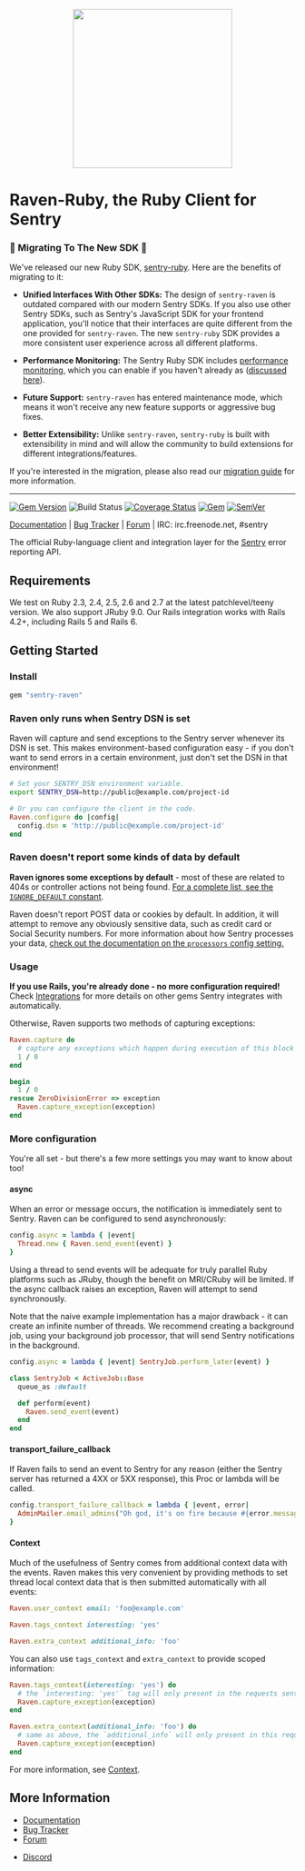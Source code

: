 <p align="center">
  <a href="https://sentry.io" target="_blank" align="center">
    <img src="https://sentry-brand.storage.googleapis.com/sentry-logo-black.png" width="280">
  </a>
  <br>
</p>

# Raven-Ruby, the Ruby Client for Sentry

### 🚧 Migrating To The New SDK 🚧

We've released our new Ruby SDK, [sentry-ruby](https://github.com/getsentry/sentry-ruby/tree/master/sentry-ruby). Here are the benefits of migrating to it:

- **Unified Interfaces With Other SDKs:** The design of `sentry-raven` is outdated compared with our modern Sentry SDKs. If you also use other Sentry SDKs, such as Sentry's JavaScript SDK for your frontend application, you'll notice that their interfaces are quite different from the one provided for `sentry-raven`. The new `sentry-ruby` SDK provides a more consistent user experience across all different platforms.

- **Performance Monitoring:** The Sentry Ruby SDK includes [performance monitoring](https://docs.sentry.io/product/performance/), which you can enable if you haven't already as ([discussed here](https://docs.sentry.io/platforms/ruby/performance/)).

- **Future Support:** `sentry-raven` has entered maintenance mode, which means it won't receive any new feature supports or aggressive bug fixes.

- **Better Extensibility:** Unlike `sentry-raven`, `sentry-ruby` is built with extensibility in mind and will allow the community to build extensions for different integrations/features.

If you're interested in the migration, please also read our [migration guide](https://github.com/getsentry/sentry-ruby/blob/master/MIGRATION.md) for more information.

---


[![Gem Version](https://img.shields.io/gem/v/sentry-raven.svg)](https://rubygems.org/gems/sentry-raven)
![Build Status](https://github.com/getsentry/raven-ruby/workflows/Test/badge.svg)
[![Coverage Status](https://img.shields.io/codecov/c/github/getsentry/sentry-ruby/master?logo=codecov)](https://codecov.io/gh/getsentry/sentry-ruby/branch/master)
[![Gem](https://img.shields.io/gem/dt/sentry-raven.svg)](https://rubygems.org/gems/sentry-raven/)
[![SemVer](https://api.dependabot.com/badges/compatibility_score?dependency-name=sentry-raven&package-manager=bundler&version-scheme=semver)](https://dependabot.com/compatibility-score.html?dependency-name=sentry-raven&package-manager=bundler&version-scheme=semver)


[Documentation](https://docs.sentry.io/clients/ruby/) | [Bug Tracker](https://github.com/getsentry/raven-ruby/issues) | [Forum](https://forum.sentry.io/) | IRC: irc.freenode.net, #sentry

The official Ruby-language client and integration layer for the [Sentry](https://github.com/getsentry/sentry) error reporting API.


## Requirements

We test on Ruby 2.3, 2.4, 2.5, 2.6 and 2.7 at the latest patchlevel/teeny version. We also support JRuby 9.0. Our Rails integration works with Rails 4.2+, including Rails 5 and Rails 6.

## Getting Started

### Install

```ruby
gem "sentry-raven"
```

### Raven only runs when Sentry DSN is set

Raven will capture and send exceptions to the Sentry server whenever its DSN is set. This makes environment-based configuration easy - if you don't want to send errors in a certain environment, just don't set the DSN in that environment!

```bash
# Set your SENTRY_DSN environment variable.
export SENTRY_DSN=http://public@example.com/project-id
```
```ruby
# Or you can configure the client in the code.
Raven.configure do |config|
  config.dsn = 'http://public@example.com/project-id'
end
```

### Raven doesn't report some kinds of data by default

**Raven ignores some exceptions by default** - most of these are related to 404s or controller actions not being found. [For a complete list, see the `IGNORE_DEFAULT` constant](https://github.com/getsentry/raven-ruby/blob/master/lib/raven/configuration.rb).

Raven doesn't report POST data or cookies by default. In addition, it will attempt to remove any obviously sensitive data, such as credit card or Social Security numbers. For more information about how Sentry processes your data, [check out the documentation on the `processors` config setting.](https://docs.sentry.io/platforms/ruby/configuration/options/)

### Usage

**If you use Rails, you're already done - no more configuration required!** Check [Integrations](https://docs.sentry.io/platforms/ruby/configuration/integrations/) for more details on other gems Sentry integrates with automatically.

Otherwise, Raven supports two methods of capturing exceptions:

```ruby
Raven.capture do
  # capture any exceptions which happen during execution of this block
  1 / 0
end

begin
  1 / 0
rescue ZeroDivisionError => exception
  Raven.capture_exception(exception)
end
```

### More configuration

You're all set - but there's a few more settings you may want to know about too!

#### async

When an error or message occurs, the notification is immediately sent to Sentry. Raven can be configured to send asynchronously:

```ruby
config.async = lambda { |event|
  Thread.new { Raven.send_event(event) }
}
```

Using a thread to send events will be adequate for truly parallel Ruby platforms such as JRuby, though the benefit on MRI/CRuby will be limited. If the async callback raises an exception, Raven will attempt to send synchronously.

Note that the naive example implementation has a major drawback - it can create an infinite number of threads. We recommend creating a background job, using your background job processor, that will send Sentry notifications in the background.

```ruby
config.async = lambda { |event| SentryJob.perform_later(event) }

class SentryJob < ActiveJob::Base
  queue_as :default

  def perform(event)
    Raven.send_event(event)
  end
end
```

#### transport_failure_callback

If Raven fails to send an event to Sentry for any reason (either the Sentry server has returned a 4XX or 5XX response), this Proc or lambda will be called.

```ruby
config.transport_failure_callback = lambda { |event, error|
  AdminMailer.email_admins("Oh god, it's on fire because #{error.message}!", event).deliver_later
}
```

#### Context

Much of the usefulness of Sentry comes from additional context data with the events. Raven makes this very convenient by providing methods to set thread local context data that is then submitted automatically with all events:

```ruby
Raven.user_context email: 'foo@example.com'

Raven.tags_context interesting: 'yes'

Raven.extra_context additional_info: 'foo'
```

You can also use `tags_context` and `extra_context` to provide scoped information:

```ruby
Raven.tags_context(interesting: 'yes') do
  # the `interesting: 'yes'` tag will only present in the requests sent inside the block
  Raven.capture_exception(exception)
end

Raven.extra_context(additional_info: 'foo') do
  # same as above, the `additional_info` will only present in this request
  Raven.capture_exception(exception)
end
```

For more information, see [Context](https://docs.sentry.io/platforms/ruby/enriching-events/context/).

## More Information

* [Documentation](https://docs.sentry.io/clients/ruby/)
* [Bug Tracker](https://github.com/getsentry/raven-ruby/issues)
* [Forum](https://forum.sentry.io/)
- [Discord](https://discord.gg/ez5KZN7)
